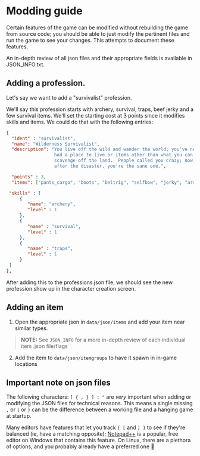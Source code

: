 # Modding guide

Certain features of the game can be modified without rebuilding the game from source code; you should be able to just modify the pertinent files and run the game to see your changes.  This attempts to document these features.

An in-depth review of all json files and their appropriate fields is available in JSON_INFO.txt.

## Adding a profession.

Let's say we want to add a "survivalist" profession.

We'll say this profession starts with archery, survival, traps, beef jerky and a few survival items.  We'll set the starting cost at 3 points since it modifies skills and items.  We could do that with the following entries:

````json
{
  "ident" : "survivalist",
  "name": "Wilderness Survivalist",
  "description": "You live off the wild and wander the world; you've never
                  had a place to live or items other than what you can
                  scavenge off the land.  People called you crazy; now,
                  after the disaster, you're the sane one.",

  "points" : 3,
  "items": ["pants_cargo", "boots", "beltrig", "selfbow", "jerky", "arrow_field_point"],

 "skills" : [
     {
        "name": "archery",
        "level" : 1
     },
     {
        "name" : "survival",
        "level" : 1
     },
     {
        "name" : "traps",
        "level" : 1
     }
 ]
},
````

After adding this to the professions.json file, we should see the new profession show up in the character creation screen.

## Adding an item
1.  Open the appropriate json in `data/json/items` and add your item near similar types.

> **NOTE:** See `JSON_INFO` for a more in-depth review of each individual item .json file/flags

2.  Add the item to `data/json/itemgroups` to have it spawn in in-game locations

## Important note on json files

The following characters: `[ { , } ] : "` are *very* important when adding or modifying the JSON files for technical reasons.  This means a single missing `,` or `[` or `}` can be the difference between a working file and a hanging game at startup.

Many editors have features that let you track `{ [` and `] }` to see if they're balanced (ie, have a matching opposite); [Notepad++](https://notepad-plus-plus.org/) is a popular, free editor on Windows that contains this feature.  On Linux, there are a plethora of options, and you probably already have a preferred one 🙂

